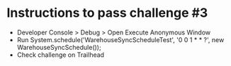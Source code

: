 # Instructions to pass challenge #3
* Developer Console > Debug > Open Execute Anonymous Window
* Run System.schedule('WarehouseSyncScheduleTest', '0 0 1 * * ?', new WarehouseSyncSchedule());
* Check challenge on Trailhead